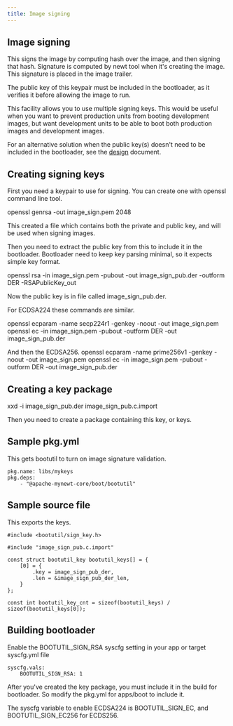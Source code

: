 ```yaml
---
title: Image signing
---
```

<!--
    -
    - Licensed to the Apache Software Foundation (ASF) under one
    - or more contributor license agreements.  See the NOTICE file
    - distributed with this work for additional information
    - regarding copyright ownership.  The ASF licenses this file
    - to you under the Apache License, Version 2.0 (the
    - "License"); you may not use this file except in compliance
    - with the License.  You may obtain a copy of the License at
    -
    -  http://www.apache.org/licenses/LICENSE-2.0
    -
    - Unless required by applicable law or agreed to in writing,
    - software distributed under the License is distributed on an
    - "AS IS" BASIS, WITHOUT WARRANTIES OR CONDITIONS OF ANY
    - KIND, either express or implied.  See the License for the
    - specific language governing permissions and limitations
    - under the License.
    -
-->

## Image signing

This signs the image by computing hash over the image, and then
signing that hash. Signature is computed by newt tool when it's
creating the image. This signature is placed in the image trailer.

The public key of this keypair must be included in the bootloader,
as it verifies it before allowing the image to run.

This facility allows you to use multiple signing keys. This would
be useful when you want to prevent production units from booting
development images, but want development units to be able to boot
both production images and development images.

For an alternative solution when the public key(s) doesn't need to be
included in the bootloader, see the [design](/documentation/design/) document.

## Creating signing keys
First you need a keypair to use for signing. You can create
one with openssl command line tool.

openssl genrsa -out image_sign.pem 2048

This created a file which contains both the private and public key,
and will be used when signing images.

Then you need to extract the public key from this to include it
in the bootloader. Bootloader need to keep key parsing minimal,
so it expects simple key format.

openssl rsa -in image_sign.pem -pubout -out image_sign_pub.der -outform DER -RSAPublicKey_out

Now the public key is in file called image_sign_pub.der.

For ECDSA224 these commands are similar.

openssl ecparam -name secp224r1 -genkey -noout -out image_sign.pem
openssl ec -in image_sign.pem -pubout -outform DER -out image_sign_pub.der

And then the ECDSA256.
openssl ecparam -name prime256v1 -genkey -noout -out image_sign.pem
openssl ec -in image_sign.pem -pubout -outform DER -out image_sign_pub.der

## Creating a key package

xxd -i image_sign_pub.der image_sign_pub.c.import

Then you need to create a package containing this key, or keys.

## Sample pkg.yml
This gets bootutil to turn on image signature validation.

    pkg.name: libs/mykeys
    pkg.deps:
        - "@apache-mynewt-core/boot/bootutil"

## Sample source file
This exports the keys.

    #include <bootutil/sign_key.h>

    #include "image_sign_pub.c.import"

    const struct bootutil_key bootutil_keys[] = {
        [0] = {
            .key = image_sign_pub_der,
            .len = &image_sign_pub_der_len,
        }
    };

    const int bootutil_key_cnt = sizeof(bootutil_keys) / sizeof(bootutil_keys[0]);

## Building bootloader

Enable the BOOTUTIL_SIGN_RSA syscfg setting in your app or target syscfg.yml
file

    syscfg.vals:
        BOOTUTIL_SIGN_RSA: 1

After you've created the key package, you must include it in the build
for bootloader. So modify the pkg.yml for apps/boot to include it.

The syscfg variable to enable ECDSA224 is BOOTUTIL_SIGN_EC, and
BOOTUTIL_SIGN_EC256 for ECDS256.
